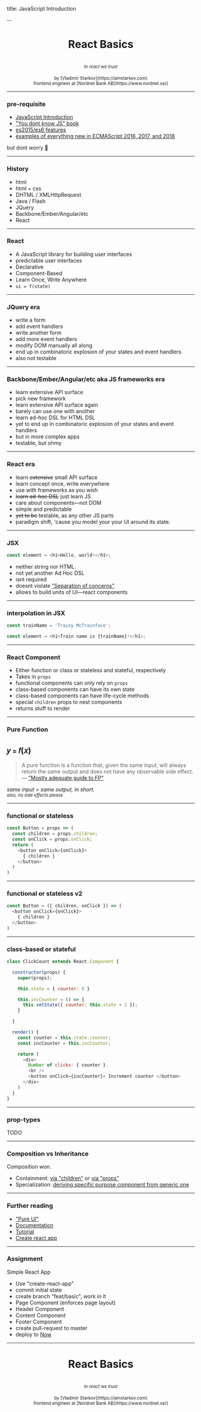 title: JavaScript Introduction

--

<center>
  <h1>React Basics</h1>
  <br />
  <small>
    <i>In react we trust</i>
  </small>
  <br />
  <br />
  <small>
    by [Vladimir Starkov](https://iamstarkov.com)
    <br>
    frontend engineer at [Nordnet Bank AB](https://www.nordnet.se/)
  </small>
</center>

---

### pre-requisite

* [JavaScript Introduction](/frontend-mentorship/00-js-intro)
* ["You dont know JS" book](https://github.com/getify/You-Dont-Know-JS/)
* [es2015/es6 features](https://git.io/es6features)
* [examples of everything new in ECMAScript 2016, 2017, and 2018](https://medium.freecodecamp.org/here-are-examples-of-everything-new-in-ecmascript-2016-2017-and-2018-d52fa3b5a70e)

but dont worry 🦄

---

### History

* html
* html + css
* DHTML / XMLHttpRequest
* Java / Flash
* JQuery
* Backbone/Ember/Angular/etc
* React

---

### React


* A JavaScript library for building user interfaces
* predictable user interfaces
* Declarative
* Component-Based
* Learn Once, Write Anywhere
* `ui = f(state)`

---

### JQuery era

* write a form
* add event handlers
* write another form
* add more event handlers
* modify DOM manually all along
* end up in combinatoric explosion of your states and event handlers
* also not testable

---

### Backbone/Ember/Angular/etc aka JS frameworks era

* learn extensive API surface
* pick new framework
* learn extensive API surface again
* barely can use one with another
* learn ad-hoc DSL for HTML DSL
* yet to end up in combinatoric explosion of your states and event handlers
* but in more complex apps
* testable, but ohmy

---

### React era

* learn ~~extensive~~ small API surface
* learn concept once, write everywhere
* use with frameworks as you wish
* ~~learn ad-hoc DSL~~ just learn JS
* care about components—not DOM
* simple and predictable
* ~~yet to be~~ testable, as any other JS parts
* paradigm shift, 'cause you model your your UI around its state.

---

### JSX

```js
const element = <h1>Hello, world!</h1>;
```

* neither string nor HTML.
* not yet another Ad Hoc DSL
* isnt required
* doesnt violate ["Separation of concerns"](https://en.wikipedia.org/wiki/Separation_of_concerns)
* allows to build units of UI—react components

---

### interpolation in JSX

```js
const trainName = 'Trainy McTrainface';

const element = <h1>Train name is {trainName}!</h1>;
```

---

### React Component

* Either function or class or stateless and stateful, respectively
* Takes in `props`
* functional components can only rely on `props`
* class-based components can have its own state
* class-based components can have life-cycle methods
* special `children` props to nest components
* returns stuff to render

---

### Pure Function

## 𝑦﹦𝑓(𝑥)

> A pure function is a function that, given the same input, will always return the same output and does not have any observable side effect.  
> — ["Mostly adequate guide to FP"](https://drboolean.gitbooks.io/mostly-adequate-guide/content/ch3.html#oh-to-be-pure-again)

*same input = same output, in short.*  
<small>*also, no side effects please*</small>

---

### functional or stateless

```js
const Button = props => (
  const children = props.children;
  const onClick = props.onClick;
  return (
    <button onClick={onClick}>
      { children }
    </button>
  )
)
```

---

### functional or stateless v2

```js
const Button = ({ children, onClick }) => (
  <button onClick={onClick}>
    { children }
  </button>
)
```

---

### class-based or stateful

```js
class ClickCount extends React.Component {

  constructor(props) {
    super(props);

    this.state = { counter: 0 }

    this.incCounter = () => {
      this.setState({ counter: this.state + 1 });
    }

  }

  render() {
    const counter = this.state.counter;
    const incCounter = this.incCounter;

    return (
      <div>
        Number of clicks: { counter }.
        <br />
        <button onClick={incCounter}> Increment counter </button>
      </div>
    )
  }
}
```
---

### prop-types

TODO

---


### Composition vs Inheritance

Composition won.

* Containment: [via "children"](https://codepen.io/gaearon/pen/ozqNOV?editors=0010) or [via "props"](https://codepen.io/gaearon/pen/gwZOJp?editors=0010)
* Specialization: [deriving specific purpose component from generic one](https://codepen.io/gaearon/pen/kkEaOZ?editors=0010)

---

### Further reading

* ["Pure UI"](https://rauchg.com/2015/pure-ui)
* [Documentation](https://reactjs.org/docs/)
* [Tutorial](https://reactjs.org/tutorial/tutorial.html)
* [Create react app](https://github.com/facebook/create-react-app/)

---

### Assignment

Simple React App

* Use "create-react-app"
* commit initial state
* create branch "feat/basic", work in it
* Page Component (enforces page layout)
* Header Component
* Content Component
* Footer Component
* create pull-request to master
* deploy to [Now](https://now.sh)

---

<center>
  <h1>React Basics</h1>
  <br />
  <small>
    <i>In react we trust</i>
  </small>
  <br />
  <br />
  <small>
    by [Vladimir Starkov](https://iamstarkov.com)
    <br>
    frontend engineer at [Nordnet Bank AB](https://www.nordnet.se/)
  </small>
</center>
